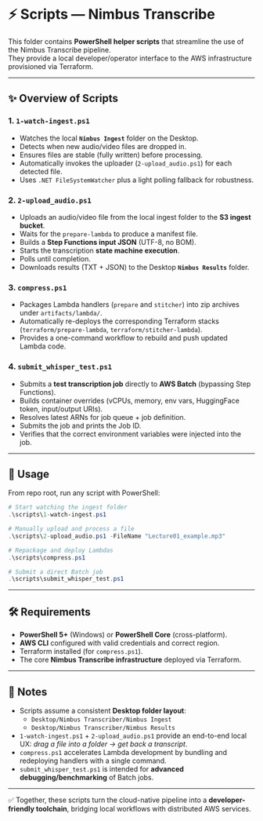 # ⚡ Scripts — Nimbus Transcribe

This folder contains **PowerShell helper scripts** that streamline the use of the Nimbus Transcribe pipeline.  
They provide a local developer/operator interface to the AWS infrastructure provisioned via Terraform.

---

## ✨ Overview of Scripts

### 1. `1-watch-ingest.ps1`
- Watches the local **`Nimbus Ingest`** folder on the Desktop.
- Detects when new audio/video files are dropped in.
- Ensures files are stable (fully written) before processing.
- Automatically invokes the uploader (`2-upload_audio.ps1`) for each detected file.
- Uses `.NET FileSystemWatcher` plus a light polling fallback for robustness.

### 2. `2-upload_audio.ps1`
- Uploads an audio/video file from the local ingest folder to the **S3 ingest bucket**.
- Waits for the `prepare-lambda` to produce a manifest file.
- Builds a **Step Functions input JSON** (UTF-8, no BOM).
- Starts the transcription **state machine execution**.
- Polls until completion.
- Downloads results (TXT + JSON) to the Desktop **`Nimbus Results`** folder.

### 3. `compress.ps1`
- Packages Lambda handlers (`prepare` and `stitcher`) into zip archives under `artifacts/lambda/`.
- Automatically re-deploys the corresponding Terraform stacks (`terraform/prepare-lambda`, `terraform/stitcher-lambda`).
- Provides a one-command workflow to rebuild and push updated Lambda code.

### 4. `submit_whisper_test.ps1`
- Submits a **test transcription job** directly to **AWS Batch** (bypassing Step Functions).
- Builds container overrides (vCPUs, memory, env vars, HuggingFace token, input/output URIs).
- Resolves latest ARNs for job queue + job definition.
- Submits the job and prints the Job ID.
- Verifies that the correct environment variables were injected into the job.

---

## 🚀 Usage

From repo root, run any script with PowerShell:

```powershell
# Start watching the ingest folder
.\scripts\1-watch-ingest.ps1

# Manually upload and process a file
.\scripts\2-upload_audio.ps1 -FileName "Lecture01_example.mp3"

# Repackage and deploy Lambdas
.\scripts\compress.ps1

# Submit a direct Batch job
.\scripts\submit_whisper_test.ps1
```

---

## 🛠️ Requirements

- **PowerShell 5+** (Windows) or **PowerShell Core** (cross-platform).
- **AWS CLI** configured with valid credentials and correct region.
- Terraform installed (for `compress.ps1`).
- The core **Nimbus Transcribe infrastructure** deployed via Terraform.

---

## 🌟 Notes

- Scripts assume a consistent **Desktop folder layout**:
  - `Desktop/Nimbus Transcriber/Nimbus Ingest`
  - `Desktop/Nimbus Transcriber/Nimbus Results`
- `1-watch-ingest.ps1` + `2-upload_audio.ps1` provide an end-to-end local UX: *drag a file into a folder → get back a transcript*.
- `compress.ps1` accelerates Lambda development by bundling and redeploying handlers with a single command.
- `submit_whisper_test.ps1` is intended for **advanced debugging/benchmarking** of Batch jobs.

---

✅ Together, these scripts turn the cloud-native pipeline into a **developer-friendly toolchain**, bridging local workflows with distributed AWS services.
